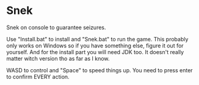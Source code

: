 # Snek
Snek on console to guarantee seizures.

Use "Install.bat" to install and "Snek.bat" to run the game. This probably only works on Windows so if you have something else, figure it out for yourself. And for the install part you will need JDK too. It doesn't really matter witch version tho as far as I know.

WASD to control and "Space" to speed things up. You need to press enter to confirm EVERY action.
